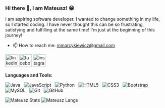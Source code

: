 ### Hi there 👋, I am Mateusz! 😁

I am aspiring software developer.
I wanted to change something in my life, so I started coding.
I have never thought this can be so frustrating, satisfying and fulfilling at the same time!
I'm just at the beginning of this journey!

- 📫 How to reach me: mmarcykiewicz@gmail.com

[<img src='https://cdn.jsdelivr.net/npm/simple-icons@3.0.1/icons/linkedin.svg' alt='linkedin' height='40'>](https://www.linkedin.com/in/mateusz-marcykiewicz/)
[<img src='https://cdn.jsdelivr.net/npm/simple-icons@3.0.1/icons/facebook.svg' alt='facebook' height='40'>](https://www.facebook.com/mateusz.marcykiewicz/)
[<img src='https://cdn.jsdelivr.net/npm/simple-icons@3.0.1/icons/instagram.svg' alt='instagram' height='40'>](https://www.instagram.com/mati.marcyk?igsh=M2RiaDJnMzQyajBj&utm_source=qr)


**Languages and Tools:**

![Java](https://img.shields.io/badge/-Java-black?logo=java&style=social)&nbsp;&nbsp;
![JavaScript](https://img.shields.io/badge/-JavaScript-black?logo=javascript&style=social)&nbsp;&nbsp;
![Python](https://img.shields.io/badge/-Python-black?logo=Python&style=social)&nbsp;&nbsp;
![HTML5](https://img.shields.io/badge/-HTML5-black?logo=html5&style=social)&nbsp;&nbsp;
![CSS3](https://img.shields.io/badge/-CSS3-black?logo=css3&style=social)&nbsp;&nbsp;
![Bootstrap](https://img.shields.io/badge/-Bootstrap-black?logo=bootstrap&style=social)&nbsp;&nbsp;
![MySQL](https://img.shields.io/badge/-MySQL-black?logo=mysql&style=social)&nbsp;&nbsp;
![Git](https://img.shields.io/badge/-Git-black?logo=git&style=social)&nbsp;&nbsp;
![GitHub](https://img.shields.io/badge/-GitHub-black?logo=github&style=social)&nbsp;&nbsp;


![Mateusz Stats](https://github-readme-stats.vercel.app/api?username=mateuszmarc&show_icons=true&theme=react&border_color=61dafb&hide_border=true)
![Mateusz Langs](https://github-readme-stats.vercel.app/api/top-langs/?username=mateuszmarc&hide=c%23Objective-C%2b%2b,Cuda&title_color=61dafb&text_color=ffffff&icon_color=61dafb&bg_color=20232a&langs_count=8&layout=compact&border_color=61dafb&hide_border=true&size_weight=0.5&count_weight=0.5)

